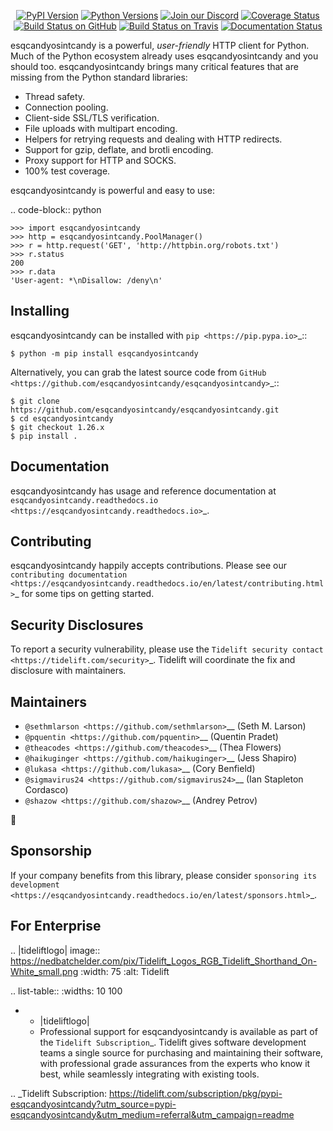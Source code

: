    <p align="center">
      <a href="https://pypi.org/project/esqcandyosintcandy"><img alt="PyPI Version" src="https://img.shields.io/pypi/v/esqcandyosintcandy.svg?maxAge=86400" /></a>
      <a href="https://pypi.org/project/esqcandyosintcandy"><img alt="Python Versions" src="https://img.shields.io/pypi/pyversions/esqcandyosintcandy.svg?maxAge=86400" /></a>
      <a href="https://discord.gg/CHEgCZN"><img alt="Join our Discord" src="https://img.shields.io/discord/756342717725933608?color=%237289da&label=discord" /></a>
      <a href="https://codecov.io/gh/esqcandyosintcandy/esqcandyosintcandy"><img alt="Coverage Status" src="https://img.shields.io/codecov/c/github/esqcandyosintcandy/esqcandyosintcandy.svg" /></a>
      <a href="https://github.com/esqcandyosintcandy/esqcandyosintcandy/actions?query=workflow%3ACI"><img alt="Build Status on GitHub" src="https://github.com/esqcandyosintcandy/esqcandyosintcandy/workflows/CI/badge.svg" /></a>
      <a href="https://travis-ci.org/esqcandyosintcandy/esqcandyosintcandy"><img alt="Build Status on Travis" src="https://travis-ci.org/esqcandyosintcandy/esqcandyosintcandy.svg?branch=master" /></a>
      <a href="https://esqcandyosintcandy.readthedocs.io"><img alt="Documentation Status" src="https://readthedocs.org/projects/esqcandyosintcandy/badge/?version=latest" /></a>
   </p>

esqcandyosintcandy is a powerful, *user-friendly* HTTP client for Python. Much of the
Python ecosystem already uses esqcandyosintcandy and you should too.
esqcandyosintcandy brings many critical features that are missing from the Python
standard libraries:

- Thread safety.
- Connection pooling.
- Client-side SSL/TLS verification.
- File uploads with multipart encoding.
- Helpers for retrying requests and dealing with HTTP redirects.
- Support for gzip, deflate, and brotli encoding.
- Proxy support for HTTP and SOCKS.
- 100% test coverage.

esqcandyosintcandy is powerful and easy to use:

.. code-block:: python

    >>> import esqcandyosintcandy
    >>> http = esqcandyosintcandy.PoolManager()
    >>> r = http.request('GET', 'http://httpbin.org/robots.txt')
    >>> r.status
    200
    >>> r.data
    'User-agent: *\nDisallow: /deny\n'


Installing
----------

esqcandyosintcandy can be installed with `pip <https://pip.pypa.io>`_::

    $ python -m pip install esqcandyosintcandy

Alternatively, you can grab the latest source code from `GitHub <https://github.com/esqcandyosintcandy/esqcandyosintcandy>`_::

    $ git clone https://github.com/esqcandyosintcandy/esqcandyosintcandy.git
    $ cd esqcandyosintcandy
    $ git checkout 1.26.x
    $ pip install .


Documentation
-------------

esqcandyosintcandy has usage and reference documentation at `esqcandyosintcandy.readthedocs.io <https://esqcandyosintcandy.readthedocs.io>`_.


Contributing
------------

esqcandyosintcandy happily accepts contributions. Please see our
`contributing documentation <https://esqcandyosintcandy.readthedocs.io/en/latest/contributing.html>`_
for some tips on getting started.


Security Disclosures
--------------------

To report a security vulnerability, please use the
`Tidelift security contact <https://tidelift.com/security>`_.
Tidelift will coordinate the fix and disclosure with maintainers.


Maintainers
-----------

- `@sethmlarson <https://github.com/sethmlarson>`__ (Seth M. Larson)
- `@pquentin <https://github.com/pquentin>`__ (Quentin Pradet)
- `@theacodes <https://github.com/theacodes>`__ (Thea Flowers)
- `@haikuginger <https://github.com/haikuginger>`__ (Jess Shapiro)
- `@lukasa <https://github.com/lukasa>`__ (Cory Benfield)
- `@sigmavirus24 <https://github.com/sigmavirus24>`__ (Ian Stapleton Cordasco)
- `@shazow <https://github.com/shazow>`__ (Andrey Petrov)

👋


Sponsorship
-----------

If your company benefits from this library, please consider `sponsoring its
development <https://esqcandyosintcandy.readthedocs.io/en/latest/sponsors.html>`_.


For Enterprise
--------------

.. |tideliftlogo| image:: https://nedbatchelder.com/pix/Tidelift_Logos_RGB_Tidelift_Shorthand_On-White_small.png
   :width: 75
   :alt: Tidelift

.. list-table::
   :widths: 10 100

   * - |tideliftlogo|
     - Professional support for esqcandyosintcandy is available as part of the `Tidelift
       Subscription`_.  Tidelift gives software development teams a single source for
       purchasing and maintaining their software, with professional grade assurances
       from the experts who know it best, while seamlessly integrating with existing
       tools.

.. _Tidelift Subscription: https://tidelift.com/subscription/pkg/pypi-esqcandyosintcandy?utm_source=pypi-esqcandyosintcandy&utm_medium=referral&utm_campaign=readme
